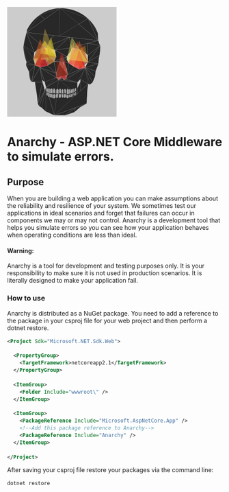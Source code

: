 ![Anarchy Logo](https://raw.githubusercontent.com/taylorhutchison/Anarchy/master/Anarchy-Large.png)
# Anarchy - ASP.NET Core Middleware to simulate errors.

## Purpose
When you are building a web application you can make assumptions about the reliability and resilience of your system. We sometimes test our applications in ideal scenarios and forget that failures can occur in components we may or may not control. Anarchy is a development tool that helps you simulate errors so you can see how your application behaves when operating conditions are less than ideal.

#### Warning:
Anarchy is a tool for development and testing purposes only. It is your responsibility to make sure it is not used in production scenarios. It is literally designed to make your application fail.

### How to use
Anarchy is distributed as a NuGet package. You need to add a reference to the package in your csproj file for your web project and then perform a dotnet restore.

```xml
<Project Sdk="Microsoft.NET.Sdk.Web">

  <PropertyGroup>
    <TargetFramework>netcoreapp2.1</TargetFramework>
  </PropertyGroup>

  <ItemGroup>
    <Folder Include="wwwroot\" />
  </ItemGroup>

  <ItemGroup>
    <PackageReference Include="Microsoft.AspNetCore.App" />
    <!--Add this package reference to Anarchy-->
    <PackageReference Include="Anarchy" />
  </ItemGroup>

</Project>
```

After saving your csproj file restore your packages via the command line:

```shell
dotnet restore
```